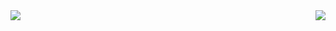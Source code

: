 <img src="https://github-readme-stats-sigma-five.vercel.app/api?username=YinnDev&theme=tokyonight&show_icons=true&count_private=true&include_all_commits=true" align="right"/>

<img src="https://github-readme-stats.vercel.app/api/top-langs/?username=YinnDev&layout=compact&theme=tokyonight"/>

